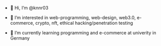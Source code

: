 - 👋 Hi, I’m @knnr03

- 👀 I’m interested in web-programming, web-design, web3.0, e-commerce, crypto, nft, ethical hacking/penetration testing

- 🌱 I’m currently learning programming and e-commerce at univerity in Germany 




<!---
knnr03/knnr03 is a ✨ special ✨ repository because its `README.md` (this file) appears on your GitHub profile.
You can click the Preview link to take a look at your changes.
--->
